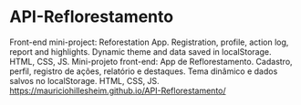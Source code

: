# API-Reflorestamento
Front-end mini-project: Reforestation App. Registration, profile, action log, report and highlights. Dynamic theme and data saved in localStorage. HTML, CSS, JS. Mini-projeto front-end: App de Reflorestamento. Cadastro, perfil, registro de ações, relatório e destaques. Tema dinâmico e dados salvos no localStorage. HTML, CSS, JS.
https://mauriciohillesheim.github.io/API-Reflorestamento/
